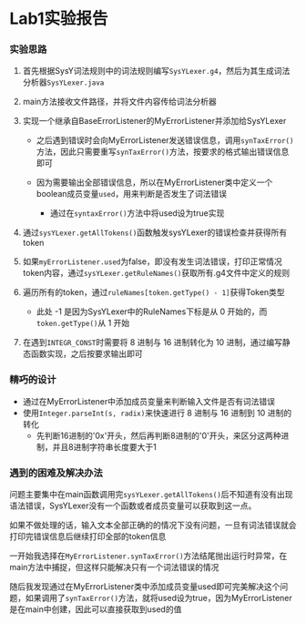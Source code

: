 # Lab1实验报告

### 实验思路

1. 首先根据SysY词法规则中的词法规则编写`SysYLexer.g4`，然后为其生成词法分析器`SysYLexer.java`


2. main方法接收文件路径，并将文件内容传给词法分析器


3. 实现一个继承自BaseErrorListener的MyErrorListener并添加给SysYLexer

   - 之后遇到错误时会向MyErrorListener发送错误信息，调用`synTaxError()`方法，因此只需要重写`synTaxError()`方法，按要求的格式输出错误信息即可

   - 因为需要输出全部错误信息，所以在MyErrorListener类中定义一个boolean成员变量`used`，用来判断是否发生了词法错误
     - 通过在`syntaxError()`方法中将used设为true实现

4. 通过`sysYLexer.getAllTokens()`函数触发sysYLexer的错误检查并获得所有token

5. 如果`myErrorListener.used`为false，即没有发生词法错误，打印正常情况token内容，通过`sysYLexer.getRuleNames()`获取所有.g4文件中定义的规则

6. 遍历所有的token，通过`ruleNames[token.getType() - 1]`获得Token类型

   - 此处 -1 是因为SysYLexer中的RuleNames下标是从 0 开始的，而`token.getType()`从 1 开始

7. 在遇到`INTEGR_CONST`时需要将 8 进制与 16 进制转化为 10 进制，通过编写静态函数实现，之后按要求输出即可


### ~~精巧的~~设计

- 通过在MyErrorListener中添加成员变量来判断输入文件是否有词法错误
- 使用`Integer.parseInt(s, radix)`来快速进行 8 进制与 16 进制到 10 进制的转化
  - 先判断16进制的'0x'开头，然后再判断8进制的'0'开头，来区分这两种进制，并且8进制字符串长度要大于1

### 遇到的困难及解决办法

问题主要集中在main函数调用完`sysYLexer.getAllTokens()`后不知道有没有出现语法错误，SysYLexer没有一个函数或者成员变量可以获取到这一点。

如果不做处理的话，输入文本全部正确的的情况下没有问题，一旦有词法错误就会打印完错误信息后继续打印全部的token信息

一开始我选择在`MyErrorListener.synTaxError()`方法结尾抛出运行时异常，在main方法中捕捉，但这样只能解决只有一个词法错误的情况

随后我发现通过在MyErrorListener类中添加成员变量used即可完美解决这个问题，如果调用了`synTaxError()`方法，就将used设为true，因为MyErrorListener是在main中创建，因此可以直接获取到used的值